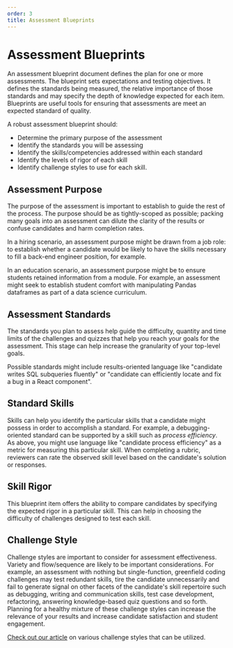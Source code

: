 ```yaml
---
order: 3
title: Assessment Blueprints
---
```

# Assessment Blueprints

An assessment blueprint document defines the plan for one or more assessments. The blueprint sets expectations and testing objectives. It defines the standards being measured, the relative importance of those standards and may specify the depth of knowledge expected for each item. Blueprints are useful tools for ensuring that assessments are meet an expected standard of quality.

A robust assessment blueprint should:
- Determine the primary purpose of the assessment
- Identify the standards you will be assessing
- Identify the skills/competencies addressed within each standard
- Identify the levels of rigor of each skill
- Identify challenge styles to use for each skill.

## Assessment Purpose

The purpose of the assessment is important to establish to guide the rest of the process. The purpose should be as tightly-scoped as possible; packing many goals into an assessment can dilute the clarity of the results or confuse candidates and harm completion rates.

In a hiring scenario, an assessment purpose might be drawn from a job role: to establish whether a candidate would be likely to have the skills necessary to fill a back-end engineer position, for example.

In an education scenario, an assessment purpose might be to ensure students retained information from a module. For example, an assessment might seek to establish student comfort with manipulating Pandas dataframes as part of a data science curriculum.

## Assessment Standards

The standards you plan to assess help guide the difficulty, quantity and time limits of the challenges and quizzes that help you reach your goals for the assessment. This stage can help increase the granularity of your top-level goals.

Possible standards might include results-oriented language like "candidate writes SQL subqueries fluently" or "candidate can efficiently locate and fix a bug in a React component".

## Standard Skills

Skills can help you identify the particular skills that a candidate might possess in order to accomplish a standard. For example, a debugging-oriented standard can be supported by a skill such as _process efficiency_. As above, you might use language like "candidate process efficiency" as a metric for measuring this particular skill. When completing a rubric, reviewers can rate the observed skill level based on the candidate's solution or responses.

## Skill Rigor

This blueprint item offers the ability to compare candidates by specifying the expected rigor in a particular skill. This can help in choosing the difficulty of challenges designed to test each skill.

## Challenge Style

Challenge styles are important to consider for assessment effectiveness. Variety and flow/sequence are likely to be important considerations. For example, an assessment with nothing but single-function, greenfield coding challenges may test redundant skills, tire the candidate unnecessarily and fail to generate signal on other facets of the candidate's skill repertoire such as debugging, writing and communication skills, test case development, refactoring, answering knowledge-based quiz questions and so forth. Planning for a healthy mixture of these challenge styles can increase the relevance of your results and increase candidate satisfaction and student engagement.

[Check out our article](/creating-content/challenges/challenge-styles) on various challenge styles that can be utilized.

